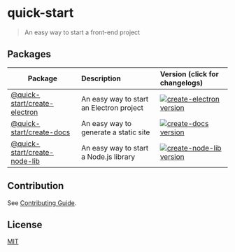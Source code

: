 # quick-start

> An easy way to start a front-end project

## Packages

| Package                                                  | Description                              | Version (click for changelogs)                                                                                                               |
| -------------------------------------------------------- | :--------------------------------------- | :------------------------------------------------------------------------------------------------------------------------------------------- |
| [@quick-start/create-electron](packages/create-electron) | An easy way to start an Electron project | [![create-electron version](https://img.shields.io/npm/v/@quick-start/create-electron.svg?label=%20)](packages/create-electron/CHANGELOG.md) |
| [@quick-start/create-docs](packages/create-docs) | An easy way to generate a static site | [![create-docs version](https://img.shields.io/npm/v/@quick-start/create-docs.svg?label=%20)](packages/create-docs/CHANGELOG.md) |
| [@quick-start/create-node-lib](packages/create-node-lib) | An easy way to start a Node.js library | [![create-node-lib version](https://img.shields.io/npm/v/@quick-start/create-node-lib.svg?label=%20)](packages/create-node-lib/CHANGELOG.md) |

## Contribution

See [Contributing Guide](https://github.com/alex8088/quick-start/blob/master/CONTRIBUTING.md).

## License

[MIT](./LICENSE)
